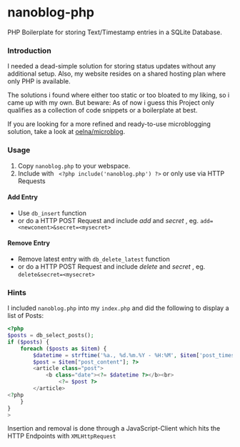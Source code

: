 # nanoblog-php
PHP Boilerplate for storing Text/Timestamp entries in a SQLite Database.

### Introduction 
I needed a dead-simple solution for storing status updates without any additional setup. Also, my website resides on a shared hosting plan where only PHP is available.

The solutions i found where either too static or too bloated to my liking, so i came up with my own. But beware: As of now i guess this Project only qualifies as a collection of code snippets or a boilerplate at best.

If you are looking for a more refined and ready-to-use microblogging solution, take a look at [oelna/microblog](https://github.com/oelna/microblog). 

### Usage
1. Copy ```nanoblog.php``` to your webspace.
1. Include with ``` <?php include('nanoblog.php') ?>``` or only use via HTTP Requests
#### Add Entry
* Use ```db_insert``` function
* or do a HTTP POST Request and include _add_ and _secret_ , eg. ```add=<newconent>&secret=<mysecret>```

#### Remove Entry
* Remove latest entry with ```db_delete_latest``` function
* or do a HTTP POST Request and include _delete_ and _secret_ , eg. ```delete&secret=<mysecret>```

### Hints
I included ```nanoblog.php``` into my ```index.php``` and did the following to display a list of Posts:
```php
<?php
$posts = db_select_posts();
if ($posts) {
    foreach ($posts as $item) {
        $datetime = strftime('%a., %d.%m.%Y - %H:%M', $item['post_timestamp']);
        $post = $item["post_content"]; ?>
        <article class="post">
            <b class="date"><?= $datetime ?></b><br>
                <?= $post ?>
        </article>
<?php
    }
}
>
```

Insertion and removal is done through a JavaScript-Client which hits the HTTP Endpoints with ```XMLHttpRequest```
